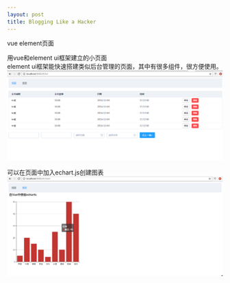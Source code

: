 ```yaml
---
layout: post
title: Blogging Like a Hacker
---
```



vue element页面
  
  用vue和element ui框架建立的小页面  
  element ui框架能快速搭建类似后台管理的页面，其中有很多组件，很方便使用。  
  ![Alt text](../images/vue3.png)  
  
  可以在页面中加入echart.js创建图表  
  ![Alt text](../images/vue4.png) 